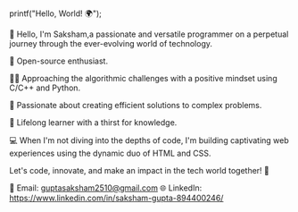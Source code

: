 printf("Hello, World! 🌍");

👋 Hello, I'm Saksham,a passionate and versatile programmer on a perpetual journey through the ever-evolving world of technology.

🚀 Open-source enthusiast.

👨‍💻 Approaching the algorithmic challenges with a positive mindset using C/C++ and Python.

🌟 Passionate about creating efficient solutions to complex problems.

🧠 Lifelong learner with a thirst for knowledge.

💻 When I'm not diving into the depths of code, I'm building captivating web experiences using the dynamic duo of HTML and CSS.

Let's code, innovate, and make an impact in the tech world together! 🚀

📧 Email: guptasaksham2510@gmail.com
🌐 LinkedIn: https://www.linkedin.com/in/saksham-gupta-894400246/

